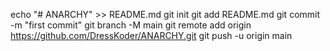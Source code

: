 echo "# ANARCHY" >> README.md
git init
git add README.md
git commit -m "first commit"
git branch -M main
git remote add origin https://github.com/DressKoder/ANARCHY.git
git push -u origin main
